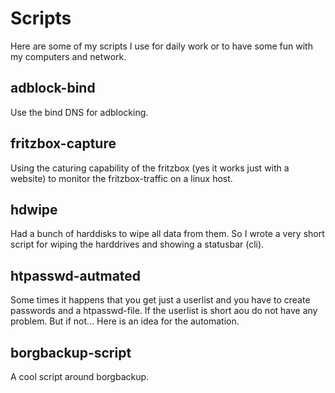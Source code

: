 # Scripts

Here are some of my scripts I use for daily work or to have some fun with my computers and network.


## adblock-bind

Use the bind DNS for adblocking.

## fritzbox-capture

Using the caturing capability of the fritzbox (yes it works just with a website) to monitor the fritzbox-traffic on a linux host.

## hdwipe

Had a bunch of harddisks to wipe all data from them. So I wrote a very short script for wiping the harddrives and showing a statusbar (cli).
## htpasswd-autmated

Some times it happens that you get just a userlist and you have to create passwords and a htpasswd-file. If the userlist is short aou do not have any problem. But if not... 
Here is an idea for the automation.

## borgbackup-script

A cool script around borgbackup.


